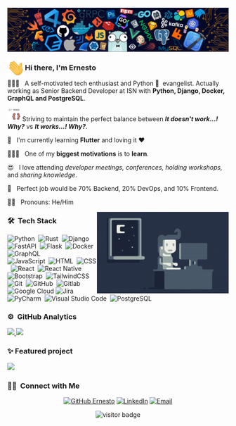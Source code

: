 ![Banner](https://github.com/eamigo86/eamigo86/blob/main/assets/header.png?raw=true)



<img alt="Night Coding" src="https://github.com/eamigo86/eamigo86/blob/main/assets/Hi.gif?raw=true" width='40' align="left"/>

### Hi there, I'm Ernesto

👨🏽‍💻  &nbsp; A self-motivated tech enthusiast and Python 🐍 &nbsp;evangelist. Actually working as Senior Backend Developer at ISN with **Python, Django, Docker, GraphQL and PostgreSQL**.

<img src="assets/stubparrot.gif" height="30"> Striving to maintain the perfect balance between ***It doesn't work...! Why?*** vs ***It works...! Why?***.

🌱 &nbsp; I'm currently learning **Flutter** and loving it ❤

👨🏽‍🎓 &nbsp; One of my **biggest motivations** is to **learn**.

😍  &nbsp; I love attending *developer meetings, conferences, holding workshops,* and *sharing knowledge*.

🤩 &nbsp; Perfect job would be 70% Backend, 20% DevOps, and 10% Frontend.

🙋‍♂️ &nbsp; Pronouns: He/Him

<!--📄 &nbsp;Please have a look at my [Resume](https://www.eamigo86.com/resume.html) for more details about me. I'm open to feedback and suggestions!-->

<img alt="Night Coding" src="https://raw.githubusercontent.com/AVS1508/AVS1508/master/assets/Night-Coding.gif" align="right"/>

### 🛠 &nbsp;Tech Stack

![Python](https://img.shields.io/badge/-Python-05122A?style=flat&logo=python)&nbsp;
![Rust](https://img.shields.io/badge/-Rust-05122A.svg?style=flat&logo=rust)&nbsp;
![Django](https://img.shields.io/badge/-Django-05122A?style=flat&logo=django&logoColor=092E20)&nbsp;
![FastAPI](https://img.shields.io/badge/-FastAPI-05122A?style=flat&logo=fastapi)&nbsp;
![Flask](https://img.shields.io/badge/-Flask-05122A?style=flat&logo=flask)&nbsp;
![Docker](https://img.shields.io/badge/-Docker-05122A?style=flat&logo=docker&logoColor=blue)&nbsp;
![GraphQL](https://img.shields.io/badge/-GraphQL-05122A?style=flat&logo=graphql)&nbsp;\
![JavaScript](https://img.shields.io/badge/-JavaScript-05122A?style=flat&logo=javascript)&nbsp;
![HTML](https://img.shields.io/badge/-HTML-05122A?style=flat&logo=HTML5)&nbsp;
![CSS](https://img.shields.io/badge/-CSS-05122A?style=flat&logo=CSS3&logoColor=1572B6)&nbsp;
![React](https://img.shields.io/badge/-React-05122A?style=flat&logo=react)&nbsp;
![React Native](https://img.shields.io/badge/-React_Native-05122A.svg?style=flat&logo=react)&nbsp;
![Bootstrap](https://img.shields.io/badge/-Bootstrap-05122A?style=flat&logo=bootstrap&logoColor=563D7C)&nbsp;
![TailwindCSS](https://img.shields.io/badge/TailwindCSS-05122A.svg?style=flat&logo=tailwind-css)&nbsp;\
![Git](https://img.shields.io/badge/-Git-05122A?style=flat&logo=git)&nbsp;
![GitHub](https://img.shields.io/badge/-GitHub-05122A?style=flat&logo=github)&nbsp;
![Gitlab](https://img.shields.io/badge/-Gitlab-05122A?style=flat&logo=gitlab)&nbsp;
![Google Cloud](https://img.shields.io/badge/GoogleCloud-05122A.svg?style=flat&logo=google-cloud)
![Jira](https://img.shields.io/badge/-Jira-05122A?style=flat&logo=jira)&nbsp;\
![PyCharm](https://img.shields.io/badge/-PyCharm-05122A?style=flat&logo=pycharm)&nbsp;
![Visual Studio Code](https://img.shields.io/badge/-Visual%20Studio%20Code-05122A?style=flat&logo=visual-studio-code&logoColor=007ACC)&nbsp;
![PostgreSQL](https://img.shields.io/badge/-PostgreSQL-05122A?style=flat&logo=postgresql)&nbsp;
<!--![Dart](https://img.shields.io/badge/-Dart-05122A?style=flat&logo=dart)&nbsp;-->
<!--![Flutter](https://img.shields.io/badge/-Flutter-05122A?style=flat&logo=flutter)&nbsp;-->

### ⚙️ &nbsp;GitHub Analytics

<p>
<a href="https://github.com/eamigo86">
  <img height="180em" src="https://github-readme-stats-eight-theta.vercel.app/api?username=eamigo86&show_icons=true&theme=algolia&include_all_commits=true&count_private=true"/>
  <img height="180em" src="https://github-readme-stats-eight-theta.vercel.app/api/top-langs/?username=eamigo86&layout=compact&langs_count=8&theme=algolia"/>
</a>
</p>

### :sparkles: Featured project

<a href="https://github.com/eamigo86/graphene-django-extras" float="left">
  <img src="https://github-readme-stats.vercel.app/api/pin/?username=eamigo86&repo=graphene-django-extras&theme=tokyonight" height="150" />
</a>

### 🤝🏻 &nbsp;Connect with Me

<p align="center">
  <a href="https://github.com/eamigo86"><img src="https://img.icons8.com/bubbles/50/000000/github.png" alt="GitHub Ernesto"/></a>
  <a href="https://www.linkedin.com/in/eamigo86/"><img src="https://img.icons8.com/bubbles/50/000000/linkedin.png" alt="LinkedIn"/></a>
  <a href="mailto:eamigop86@gmail.com"><img src="https://img.icons8.com/bubbles/50/000000/gmail.png" alt="Email"/></a>
</p>
<p  align="center">
<img src="https://visitor-badge.laobi.icu/badge?page_id=eamigo86.eamigo86" alt="visitor badge"/>       
</p>
